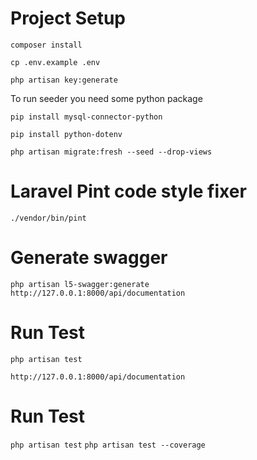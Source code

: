 # Project Setup

```composer install```

```cp .env.example .env```

```php artisan key:generate```



To run seeder you need some python package

``` pip install mysql-connector-python ```

``` pip install python-dotenv ```



```php artisan migrate:fresh --seed --drop-views```



# Laravel Pint code style fixer
```./vendor/bin/pint```

# Generate swagger
```php artisan l5-swagger:generate```
```http://127.0.0.1:8000/api/documentation```



# Run Test
```php artisan test```

```http://127.0.0.1:8000/api/documentation```



# Run Test
```php artisan test```
```php artisan test --coverage```


